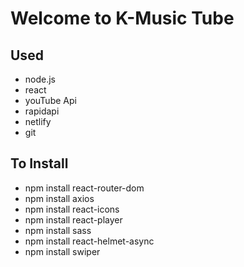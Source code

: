 # Welcome to K-Music Tube

## Used
- node.js
- react
- youTube Api
- rapidapi
- netlify
- git

## To Install
- npm install react-router-dom
- npm install axios
- npm install react-icons
- npm install react-player
- npm install sass
- npm install react-helmet-async
- npm install swiper